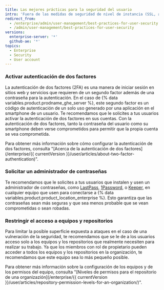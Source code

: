 ```yaml
---
title: Las mejores prácticas para la seguridad del usuario
intro: 'Fuera de las medidas de seguridad de nivel de instancia (SSL, aislamiento de subdominio, configuración de firewall) que un administrador de sitio puede implementar, hay pasos que tus usuarios pueden tomar para ayudar a proteger {% data variables.product.product_location_enterprise %}.'
redirect_from:
  - /enterprise/admin/user-management/best-practices-for-user-security
  - /admin/user-management/best-practices-for-user-security
versions:
  enterprise-server: '*'
  github-ae: '*'
topics:
  - Enterprise
  - Security
  - User account
---
```

### Activar autenticación de dos factores

La autenticación de dos factores (2FA) es una manera de iniciar sesión en sitios web y servicios que requieren de un segundo factor además de una contraseña para la autenticación. En el caso de {% data variables.product.prodname_ghe_server %}, este segundo factor es un código de autenticación de un solo uso generado por una aplicación en el smartphone de un usuario. Te recomendamos que le solicites a tus usuarios activar la autenticación de dos factores en sus cuentas. Con la autenticación de dos factores, tanto la contraseña del usuario como su smartphone deben verse comprometidos para permitir que la propia cuenta se vea comprometida.

Para obtener más información sobre cómo configurar la autenticación de dos factores, consulta "[Acerca de la autenticación de dos factores](/enterprise/{{ currentVersion }}/user/articles/about-two-factor-authentication)".

### Solicitar un administrador de contraseñas

Te recomendamos que le solicites a tus usuarios que instalen y usen un administrador de contraseñas, como [LastPass](https://lastpass.com/), [1Password](https://1password.com/), o [Keeper](https://keepersecurity.com/), en cualquier equipo que usen para conectarse a {% data variables.product.product_location_enterprise %}. Esto garantiza que las contraseñas sean más seguras y que sea menos probable que se vean comprometidas o sean robadas.

### Restringir el acceso a equipos y repositorios

Para limitar la posible superficie expuesta a ataques en el caso de una vulneración de la seguridad, te recomendamos que se le de a los usuarios acceso solo a los equipos y los repositorios que realmente necesiten para realizar su trabajo. Ya que los miembros con rol de propietario pueden acceder a todos los equipos y los repositorios en la organización, te recomendamos que este equipo sea lo más pequeño posible.

Para obtener más información sobre la configuración de los equipos y de los permisos del equipo, consulta "[Niveles de permisos para el repositorio de una organizazión](/enterprise/{{ currentVersion }}/user/articles/repository-permission-levels-for-an-organization/)".
